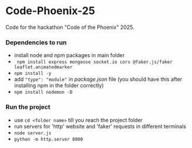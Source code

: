 # Code-Phoenix-25
Code for the hackathon "Code of the Phoenix" 2025.

### Dependencies to run
  - install node and npm packages in main folder
  - ` npm install express mongoose socket.io cors @faker.js/faker leaflet.animatedmarker`
  - ` npm install -y `
  - add ` "type": "module" ` in _package.json_ file (you should have this after installing npm in the folder correctly)
  - ` npm install nodemon -D ` 

### Run the project
  - use `cd <folder name>` till you reach the project folder
  - run servers for 'http' website and 'faker' requests in different terminals
  - ` node server.js `
  - ` python -m http.server 8000 `

